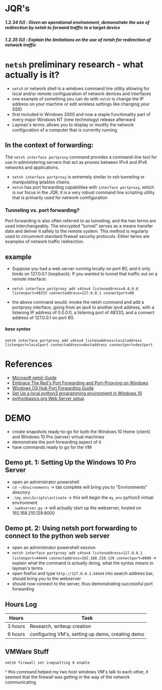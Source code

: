 # JQR's
##### 1.2.34 (U) : Given an operational environment, demonstrate the use of redirection by netsh to forward traffic to a target device
##### 1.2.35 (U) : Explain the limitations on the use of netsh for redirection of network traffic 


# `netsh` preliminary research - what actually is it?
- `netsh` or network shell is a windows command line utility allowing for local and/or remote configuaration of network devices and interfaces
- one example of something you can do with `netsh` is change the IP address on your machine or edit wireless settings like changing your SSID
- first included in Windows 2000 and now a staple functionality part of every major Windows NT (new technology) release afterward
- Layman's terms: allows you to display or modify the network configuration of a computer that is currently running


## In the context of forwarding:
 The `netsh interface portproxy` command provides a command-line tool for use in administering servers that act as proxies between IPv4 and IPv6 networks and applications.
- `netsh interface portproxy` is extremely similar to ssh tunneling or manipulating iptables chains. 
- `netsh` has port forwarding capabilities with `interface portproxy`, which is our focus in the JQR, it is a very robust command line scripting utility that is primarily used for network comfiguration

### Tunneling vs. port forwarding?
Port forwarding is also often referred to as tunneling, and the two terms are used interchangeably. The encrypted "tunnel" serves as a means transfer data and deliver it safely to the remote system. This method is regularly used to circumvent standard firewall security protocols. Either terms are examples of network traffic redirection.

## example
- Suppose you had a web server running locally on port 80, and it only binds on 127.0.0.1 (loopback). If you wanted to tunnel that traffic out on a remote interface:
- `netsh interface portproxy add v4tov4 listenaddress=0.0.0.0 listenport=48333 connectaddress=127.0.0.1 connectport=80`
  	
- the above command would: invoke the netsh command and add a portproxy interface, going from an ipv4 to another ipv4 address, with a listening IP address of 0.0.0.0,
a listening port of 48333, and a connect address of 127.0.0.1 on port 80.

##### base syntax
`netsh interface portproxy add v4tov4 listenaddress=localaddress listenport=localport connectaddress=destaddress connectport=destport`

# References
- [Microsoft netsh Guide](https://docs.microsoft.com/en-us/windows-server/networking/technologies/netsh/netsh-contexts)
- [Embrace The Red's Port Forwarding and Port-Proxying on Windows](https://embracethered.com/blog/posts/2020/windows-port-forward/)
- [Windows OS Hub Port Forwarding Guide](http://woshub.com/port-forwarding-in-windows/) 
- [Set Up a local python3 programming environment in Windows 10](https://www.digitalocean.com/community/tutorials/how-to-install-python-3-and-set-up-a-local-programming-environment-on-windows-10)
- [pythonbasics.org Web Server setup](https://pythonbasics.org/webserver/)

# DEMO
- create snapshots ready-to-go for both the Windows 10 Home (client) and Windows 10 Pro (server) virtual machines
- demonstrate the port forwarding aspect of it
- have commands ready to go for the VM

## Demo pt. 1: Setting Up the Windows 10 Pro Server

- open an administrator powershell
- `cd ~/Environments` -> tab complete will bring you to "Environments" directory
- `.\my_env\Scripts\activate` -> this will begin the `my_env` python3 virtual environment
- `.\webserver.py` -> will actually start up the webserver, hosted on 192.168.210.129:8000

## Demo pt. 2: Using netsh port forwarding to connect to the python web server
- open an administrator powershell session
- `netsh interface portproxy add v4tov4 listenaddress=127.0.0.1 listenport=44444 connectaddress=192.168.210.129 connectport=8000` -> explain what the command is actually doing, what the syntax means in layman's terms
- open firefox and type `http://127.0.0.1:44444` into search address bar, should bring you to the  webserver
- should now connect to the server, thus demonstrating successful port forwarding

## Hours Log
| Hours | Task |
|-------|------|
| 3 hours| Research, writeup creation|
| 6 hours| configuring VM's, setting up demo, creating demo|


## VMWare Stuff

`netsh firewall set icmpsetting 8 enable`

^ this command helped my two host windows VM's talk to each other, it seemed that the firewall was getting in the way of the network communicating


